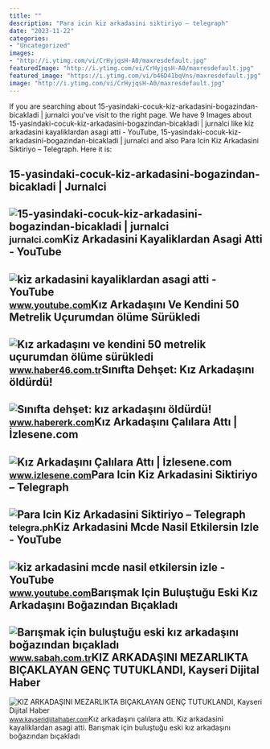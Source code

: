 ```yaml
---
title: ""
description: "Para icin kiz arkadasini siktiriyo – telegraph"
date: "2023-11-22"
categories:
- "Uncategorized"
images:
- "http://i.ytimg.com/vi/CrHyjqsH-A0/maxresdefault.jpg"
featuredImage: "http://i.ytimg.com/vi/CrHyjqsH-A0/maxresdefault.jpg"
featured_image: "https://i.ytimg.com/vi/b46D41bqVns/maxresdefault.jpg"
image: "http://i.ytimg.com/vi/CrHyjqsH-A0/maxresdefault.jpg"
---
```


If you are searching about 15-yasindaki-cocuk-kiz-arkadasini-bogazindan-bicakladi | jurnalci you've visit to the right page. We have 9 Images about 15-yasindaki-cocuk-kiz-arkadasini-bogazindan-bicakladi | jurnalci like kiz arkadasini kayaliklardan asagi atti - YouTube, 15-yasindaki-cocuk-kiz-arkadasini-bogazindan-bicakladi | jurnalci and also Para Icin Kiz Arkadasini Siktiriyo – Telegraph. Here it is:

15-yasindaki-cocuk-kiz-arkadasini-bogazindan-bicakladi | Jurnalci
-----------------------------------------------------------------

 ![15-yasindaki-cocuk-kiz-arkadasini-bogazindan-bicakladi | jurnalci](https://jurnalci.com/wp-content/uploads/2022/05/15-yasindaki-cocuk-kiz-arkadasini-bogazindan-bicakladi.jpg) <small>jurnalci.com</small>Kiz Arkadasini Kayaliklardan Asagi Atti - YouTube
-------------------------------------------------

 ![kiz arkadasini kayaliklardan asagi atti - YouTube](https://i.ytimg.com/vi/b46D41bqVns/maxresdefault.jpg) <small>www.youtube.com</small>Kız Arkadaşını Ve Kendini 50 Metrelik Uçurumdan ölüme Sürükledi
---------------------------------------------------------------

 ![Kız arkadaşını ve kendini 50 metrelik uçurumdan ölüme sürükledi](https://haber46comtr.teimg.com/haber46-com-tr/images/haberler/2016/08/kiz_arkadasini_ve_kendini_50_metrelik_ucurumdan_olume_surukledi.jpg) <small>www.haber46.com.tr</small>Sınıfta Dehşet: Kız Arkadaşını öldürdü!
---------------------------------------

 ![Sınıfta dehşet: kız arkadaşını öldürdü!](https://www.habererk.com/images/haberler/2017/05/sinifta_dehset_kiz_arkadasini_oldurup_intihara_kalkisti.jpg) <small>www.habererk.com</small>Kız Arkadaşını Çalılara Attı | İzlesene.com
-------------------------------------------

 ![Kız Arkadaşını Çalılara Attı | İzlesene.com](https://i1.imgiz.com/rshots/10715/kiz-arkadasini-calilara-atti_10715311-2160_1200x630.jpg) <small>www.izlesene.com</small>Para Icin Kiz Arkadasini Siktiriyo – Telegraph
----------------------------------------------

 ![Para Icin Kiz Arkadasini Siktiriyo – Telegraph](http://i.ytimg.com/vi/CrHyjqsH-A0/maxresdefault.jpg) <small>telegra.ph</small>Kiz Arkadasini Mcde Nasil Etkilersin Izle - YouTube
---------------------------------------------------

 ![kiz arkadasini mcde nasil etkilersin izle - YouTube](https://i.ytimg.com/vi/fbnDx6CDB7g/hq2.jpg?sqp=-oaymwEoCOADEOgC8quKqQMcGADwAQH4Ac4FgAKACooCDAgAEAEYVyBlKCswDw==&rs=AOn4CLD0v55Gm__dSu0E_bGsmDyOshXnyg) <small>www.youtube.com</small>Barışmak Için Buluştuğu Eski Kız Arkadaşını Boğazından Bıçakladı
----------------------------------------------------------------

 ![Barışmak için buluştuğu eski kız arkadaşını boğazından bıçakladı](https://iasbh.tmgrup.com.tr/91facb/0/0/0/0/0/0?u=https://isbh.tmgrup.com.tr/sbh/2022/05/20/barismak-icin-bulustugu-eski-kiz-arkadasini-bogazindan-bicakladi-1653032741323.jpg&mw=600) <small>www.sabah.com.tr</small>KIZ ARKADAŞINI MEZARLIKTA BIÇAKLAYAN GENÇ TUTUKLANDI, Kayseri Dijital Haber
---------------------------------------------------------------------------

 ![KIZ ARKADAŞINI MEZARLIKTA BIÇAKLAYAN GENÇ TUTUKLANDI, Kayseri Dijital Haber](http://www.kayseridijitalhaber.com/d/r/kiz-arkadasini-mezarlikta-bicaklayan-genc-tutuklandi.png) <small>www.kayseridijitalhaber.com</small>Kız arkadaşını çalılara attı. Kiz arkadasini kayaliklardan asagi atti. Barışmak için buluştuğu eski kız arkadaşını boğazından bıçakladı
